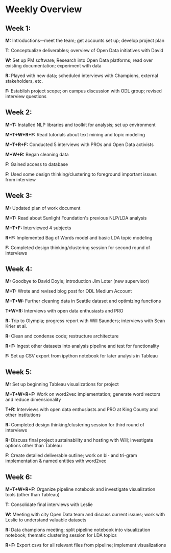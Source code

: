 # Weekly Overview

## Week 1:

**M:** Introductions--meet the team; get accounts set up; develop project plan

**T:** Conceptualize deliverables; overview of Open Data initiatives with David

**W:** Set up PM software; Research into Open Data platforms; read over existing documentation; experiment with data

**R:** Played with new data; scheduled interviews with Champions, external stakeholders, etc.

**F:** Establish project scope; on campus discussion with ODL group; revised interview questions

## Week 2:

**M+T:** Installed NLP libraries and toolkit for analysis; set up environment

**M+T+W+R+F:** Read tutorials about text mining and topic modeling

**M+T+R+F:** Conducted 5 interviews with PROs and Open Data activists

**M+W+R:** Began cleaning data

**F:** Gained access to database

**F:** Used some design thinking/clustering to foreground important issues from interview

## Week 3:

**M:** Updated plan of work document

**M+T:** Read about Sunlight Foundation's previous NLP/LDA analysis

**M+T+F:** Interviewed 4 subjects

**R+F:** Implemented Bag of Words model and basic LDA topic modeling

**F:** Completed design thinking/clustering session for second round of interviews

## Week 4:

**M:** Goodbye to David Doyle; introduction Jim Loter (new supervisor)

**M+T:** Wrote and revised blog post for ODL Medium Account

**M+T+W:** Further cleaning data in Seattle dataset and optimizing functions

**T+W+R:** Interviews with open data enthusiasts and PRO

**R:** Trip to Olympia; progress report with Will Saunders; interviews with Sean Krier et al.

**R:** Clean and condense code; restructure architecture

**R+F:** Ingest other datasets into analysis pipeline and test for functionality

**F:** Set up CSV export from ipython notebook for later analysis in Tableau

## Week 5:

**M:** Set up beginning Tableau visualizations for project

**M+T+W+R+F:** Work on word2vec implementation; generate word vectors and reduce dimensionality

**T+R:** Interviews with open data enthusiasts and PRO at King County and other institutions

**R:** Completed design thinking/clustering session for third round of interviews

**R:** Discuss final project sustainability and hosting with Will; investigate options other than Tableau

**F:** Create detailed deliverable outline; work on bi- and tri-gram implementation & named entities with word2vec

## Week 6:

**M+T+W+R+F:** Organize pipeline notebook and investigate visualization tools (other than Tableau)

**T:** Consolidate final interviews with Leslie

**W:** Meeting with city Open Data team and discuss current issues; work with Leslie to understand valuable datasets

**R:** Data champions meeting; split pipeline notebook into visualization notebook; thematic clustering session for LDA topics

**R+F:** Export csvs for all relevant files from pipeline; implement visualizations
